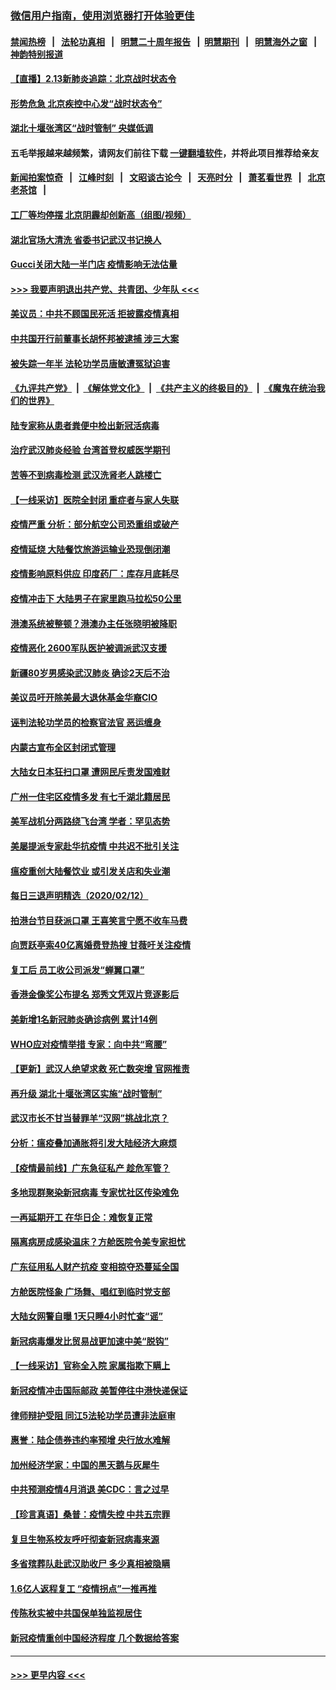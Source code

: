 ### [微信用户指南，使用浏览器打开体验更佳](https://github.com/gfw-breaker/banned-news1/blob/master/indexes/wechat-guide.md?t=0)
#### [禁闻热榜](热点新闻.md?t=0)  &nbsp;&nbsp;|&nbsp;&nbsp; [法轮功真相](https://github.com/gfw-breaker/truth/blob/master/README.md?t=0) &nbsp;&nbsp;|&nbsp;&nbsp; [明慧二十周年报告](https://github.com/gfw-breaker/mh-reports/blob/master/README.md?t=0) &nbsp;&nbsp;|&nbsp;&nbsp;[明慧期刊](https://github.com/gfw-breaker/mh-qikan) &nbsp;&nbsp;|&nbsp;&nbsp; [明慧海外之窗](https://github.com/gfw-breaker/mh-news/blob/master/README.md?t=0) &nbsp;&nbsp;|&nbsp;&nbsp; [神韵特别报道](https://github.com/gfw-breaker/mh-news/blob/master/shenyun.md?t=0)
#### [【直播】2.13新肺炎追踪：北京战时状态令](../pages/nsc413/n11866261.md?t=02132233) 
#### [形势危急 北京疾控中心发“战时状态令”](../pages/nsc413/n11866362.md?t=02132233) 
#### [湖北十堰张湾区“战时管制” 央媒低调](../pages/nsc413/n11866013.md?t=02132233) 
#### 五毛举报越来越频繁，请网友们前往下载 [一键翻墙软件](https://github.com/gfw-breaker/ssr-accounts)，并将此项目推荐给亲友
#### [新闻拍案惊奇](https://github.com/gfw-breaker/banned-news1/blob/master/pages/link4.md) &nbsp;&nbsp;|&nbsp;&nbsp; [江峰时刻](https://github.com/gfw-breaker/banned-news1/blob/master/pages/link4.md) &nbsp;&nbsp;|&nbsp;&nbsp; [文昭谈古论今](https://github.com/gfw-breaker/banned-news1/blob/master/pages/link4.md) &nbsp;&nbsp;|&nbsp;&nbsp; [天亮时分](https://github.com/gfw-breaker/banned-news1/blob/master/pages/link4.md) &nbsp;&nbsp;|&nbsp;&nbsp; [萧茗看世界](https://github.com/gfw-breaker/banned-news1/blob/master/pages/link4.md) &nbsp;&nbsp;|&nbsp;&nbsp; [北京老茶馆](https://github.com/gfw-breaker/banned-news1/blob/master/pages/link4.md) &nbsp;&nbsp;|&nbsp;&nbsp; 
#### [工厂等均停摆 北京阴霾却创新高（组图/视频）](../pages/nsc413/n11865856.md?t=02132233) 
#### [湖北官场大清洗 省委书记武汉书记换人](../pages/nsc413/n11865112.md?t=02132233) 
#### [Gucci关闭大陆一半门店 疫情影响无法估量](../pages/nsc413/n11865799.md?t=02132233) 
#### [>>> 我要声明退出共产党、共青团、少年队 <<<](https://github.com/begood0513/goodnews/blob/master/quit/letter.md) 
#### [美议员：中共不顾国民死活 拒披露疫情真相](../pages/nsc413/n11866147.md?t=02132233) 
#### [中共国开行前董事长胡怀邦被逮捕 涉三大案](../pages/nsc413/n11865943.md?t=02132233) 
#### [被失踪一年半 法轮功学员唐敏遭冤狱迫害](../pages/nsc413/n11863707.md?t=02132233) 
#### [《九评共产党》](https://github.com/begood0513/9ping.md/blob/master/README.md) &nbsp;|&nbsp; [《解体党文化》](../../../../jtdwh.md/blob/master/README.md)  &nbsp;|&nbsp; [《共产主义的终极目的》](../../../../gczydzjmd.md/blob/master/README.md) &nbsp;|&nbsp; [《魔鬼在统治我们的世界》](../../../../mgztzwmdsj.md/blob/master/README.md) 
#### [陆专家称从患者粪便中检出新冠活病毒](../pages/nsc413/n11865858.md?t=02132233) 
#### [治疗武汉肺炎经验 台湾首登权威医学期刊](../pages/nsc413/n11865669.md?t=02132233) 
#### [苦等不到病毒检测 武汉洗肾老人跳楼亡](../pages/nsc413/n11866020.md?t=02132233) 
#### [【一线采访】医院全封闭 重症者与家人失联](../pages/nsc413/n11864778.md?t=02132233) 
#### [疫情严重 分析：部分航空公司恐重组或破产](../pages/nsc413/n11865138.md?t=02132233) 
#### [疫情延烧 大陆餐饮旅游运输业恐现倒闭潮](../pages/nsc413/n11865608.md?t=02132233) 
#### [疫情影响原料供应 印度药厂：库存月底耗尽](../pages/nsc413/n11865151.md?t=02132233) 
#### [疫情冲击下 大陆男子在家里跑马拉松50公里](../pages/nsc413/n11865585.md?t=02132233) 
#### [港澳系统被整顿？港澳办主任张晓明被降职](../pages/nsc413/n11865277.md?t=02132233) 
#### [疫情恶化 2600军队医护被调派武汉支援](../pages/nsc413/n11865111.md?t=02132233) 
#### [新疆80岁男感染武汉肺炎 确诊2天后不治](../pages/nsc413/n11865260.md?t=02132233) 
#### [美议员吁开除美最大退休基金华裔CIO](../pages/nsc413/n11865230.md?t=02132233) 
#### [诬判法轮功学员的检察官法官 恶运缠身](../pages/nsc413/n11864380.md?t=02132233) 
#### [内蒙古宣布全区封闭式管理](../pages/nsc413/n11865271.md?t=02132233) 
#### [大陆女日本狂扫口罩 遭网民斥责发国难财](../pages/nsc413/n11865107.md?t=02132233) 
#### [广州一住宅区疫情多发 有七千湖北籍居民](../pages/nsc413/n11865083.md?t=02132233) 
#### [美军战机分两路绕飞台湾 学者：罕见态势](../pages/nsc413/n11864996.md?t=02132233) 
#### [美屡提派专家赴华抗疫情 中共迟不批引关注](../pages/nsc413/n11864719.md?t=02132233) 
#### [瘟疫重创大陆餐饮业 或引发关店和失业潮](../pages/nsc413/n11864742.md?t=02132233) 
#### [每日三退声明精选（2020/02/12）](../pages/nsc413/n11865077.md?t=02132233) 
#### [拍港台节目获派口罩 王喜笑言宁愿不收车马费](../pages/nsc413/n11864666.md?t=02132233) 
#### [向贾跃亭索40亿离婚费登热搜 甘薇吁关注疫情](../pages/nsc413/n11864426.md?t=02132233) 
#### [复工后 员工收公司派发“蝉翼口罩”](../pages/nsc413/n11864951.md?t=02132233) 
#### [香港金像奖公布提名 郑秀文凭双片竞逐影后](../pages/nsc413/n11864201.md?t=02132233) 
#### [美新增1名新冠肺炎确诊病例 累计14例](../pages/nsc413/n11864893.md?t=02132233) 
#### [WHO应对疫情举措 专家：向中共“弯腰”](../pages/nsc413/n11864727.md?t=02132233) 
#### [【更新】武汉人绝望求救 死亡数突增 官网推责](../pages/nsc413/n11801312.md?t=02132233) 
#### [再升级 湖北十堰张湾区实施“战时管制”](../pages/nsc413/n11864771.md?t=02132233) 
#### [武汉市长不甘当替罪羊“汉网”挑战北京？](../pages/nsc413/n11864550.md?t=02132233) 
#### [分析：瘟疫叠加通胀将引发大陆经济大麻烦](../pages/nsc413/n11864680.md?t=02132233) 
#### [【疫情最前线】广东急征私产 趁危军管？](../pages/nsc413/n11864205.md?t=02132233) 
#### [多地现群聚染新冠病毒 专家忧社区传染难免](../pages/nsc413/n11864715.md?t=02132233) 
#### [一再延期开工  在华日企：难恢复正常](../pages/nsc413/n11864655.md?t=02132233) 
#### [隔离病房成感染温床？方舱医院令美专家担忧](../pages/nsc413/n11864575.md?t=02132233) 
#### [广东征用私人财产抗疫 变相掠夺恐蔓延全国](../pages/nsc413/n11864608.md?t=02132233) 
#### [方舱医院怪象 广场舞、唱红到临时党支部](../pages/nsc413/n11864361.md?t=02132233) 
#### [大陆女网警自曝 1天只睡4小时忙查“谣”](../pages/nsc413/n11864471.md?t=02132233) 
#### [新冠病毒爆发比贸易战更加速中美“脱钩”](../pages/nsc413/n11864470.md?t=02132233) 
#### [【一线采访】官称全入院 家属指欺下瞒上](../pages/nsc413/n11864466.md?t=02132233) 
#### [新冠疫情冲击国际邮政 美暂停往中港快递保证](../pages/nsc413/n11864207.md?t=02132233) 
#### [律师辩护受阻 同江5法轮功学员遭非法庭审](../pages/nsc413/n11864109.md?t=02132233) 
#### [惠誉：陆企债券违约率预增  央行放水难解](../pages/nsc413/n11864357.md?t=02132233) 
#### [加州经济学家：中国的黑天鹅与灰犀牛](../pages/nsc413/n11862883.md?t=02132233) 
#### [中共预测疫情4月消退 美CDC：言之过早](../pages/nsc413/n11864310.md?t=02132233) 
#### [【珍言真语】桑普：疫情失控 中共五宗罪](../pages/nsc413/n11864157.md?t=02132233) 
#### [复旦生物系校友呼吁彻查新冠病毒来源](../pages/nsc413/n11862499.md?t=02132233) 
#### [多省殡葬队赴武汉助收尸 多少真相被隐瞒](../pages/nsc413/n11864132.md?t=02132233) 
#### [1.6亿人返程复工 “疫情拐点”一推再推](../pages/nsc413/n11864186.md?t=02132233) 
#### [传陈秋实被中共国保单独监视居住](../pages/nsc413/n11864135.md?t=02132233) 
#### [新冠疫情重创中国经济程度 几个数据给答案](../pages/nsc413/n11864203.md?t=02132233) 

----
#### [ >>> 更早内容 <<< ](../indexes/nsc413-earlier.md)
